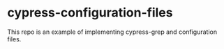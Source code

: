 # cypress-configuration-files
This repo is an example of implementing cypress-grep and configuration files.
